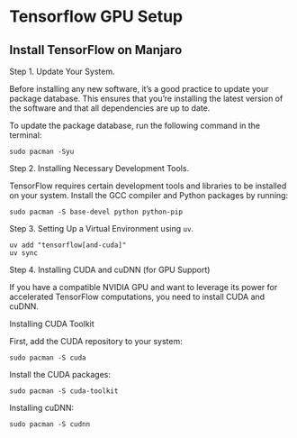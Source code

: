 # Tensorflow GPU Setup

## Install TensorFlow on Manjaro

Step 1. Update Your System.

Before installing any new software, it’s a good practice to update your package database. This ensures that you’re installing the latest version of the software and that all dependencies are up to date.

To update the package database, run the following command in the terminal:

    sudo pacman -Syu

Step 2. Installing Necessary Development Tools.

TensorFlow requires certain development tools and libraries to be installed on your system. Install the GCC compiler and Python packages by running:

    sudo pacman -S base-devel python python-pip

Step 3. Setting Up a Virtual Environment using `uv`.

    uv add "tensorflow[and-cuda]"
    uv sync

Step 4. Installing CUDA and cuDNN (for GPU Support)

If you have a compatible NVIDIA GPU and want to leverage its power for accelerated TensorFlow computations, you need to install CUDA and cuDNN.

Installing CUDA Toolkit

First, add the CUDA repository to your system:

    sudo pacman -S cuda

Install the CUDA packages:

    sudo pacman -S cuda-toolkit

Installing cuDNN:

    sudo pacman -S cudnn

